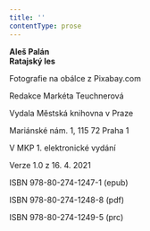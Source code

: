 ```yaml
---
title: ''
contentType: prose
---
```


**Aleš Palán  
Ratajský les**

Fotografie na obálce z Pixabay.com

Redakce Markéta Teuchnerová

Vydala Městská knihovna v Praze

Mariánské nám. 1, 115 72 Praha 1

V MKP 1. elektronické vydání

Verze 1.0 z 16. 4. 2021

ISBN 978-80-274-1247-1 (epub)

ISBN 978-80-274-1248-8 (pdf)

ISBN 978-80-274-1249-5 (prc)
